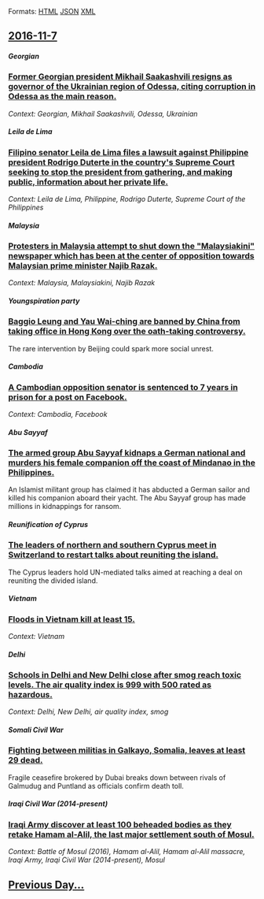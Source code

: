 
Formats: [HTML](2016/11/7/index.html)  [JSON](2016/11/7/index.json)  [XML](2016/11/7/index.xml)  

## [2016-11-7](/news/2016/11/7/index.md)

#####  Georgian
### [Former Georgian president Mikhail Saakashvili resigns as governor of the Ukrainian region of Odessa, citing corruption in Odessa as the main reason. ](/news/2016/11/7/former-georgian-president-mikhail-saakashvili-resigns-as-governor-of-the-ukrainian-region-of-odessa-citing-corruption-in-odessa-as-the-main.md)
_Context:  Georgian, Mikhail Saakashvili, Odessa, Ukrainian_

##### Leila de Lima
### [Filipino senator Leila de Lima files a lawsuit against Philippine president Rodrigo Duterte in the country's Supreme Court seeking to stop the president from gathering, and making public, information about her private life. ](/news/2016/11/7/filipino-senator-leila-de-lima-files-a-lawsuit-against-philippine-president-rodrigo-duterte-in-the-country-s-supreme-court-seeking-to-stop-t.md)
_Context: Leila de Lima, Philippine, Rodrigo Duterte, Supreme Court of the Philippines_

##### Malaysia
### [Protesters in Malaysia attempt to shut down the "Malaysiakini" newspaper which has been at the center of opposition towards Malaysian prime minister Najib Razak. ](/news/2016/11/7/protesters-in-malaysia-attempt-to-shut-down-the-malaysiakini-newspaper-which-has-been-at-the-center-of-opposition-towards-malaysian-prime.md)
_Context: Malaysia, Malaysiakini, Najib Razak_

##### Youngspiration party
### [Baggio Leung and Yau Wai-ching are banned by China from taking office in Hong Kong over the oath-taking controversy. ](/news/2016/11/7/baggio-leung-and-yau-wai-ching-are-banned-by-china-from-taking-office-in-hong-kong-over-the-oath-taking-controversy.md)
The rare intervention by Beijing could spark more social unrest.

##### Cambodia
### [A Cambodian opposition senator is sentenced to 7 years in prison for a post on Facebook. ](/news/2016/11/7/a-cambodian-opposition-senator-is-sentenced-to-7-years-in-prison-for-a-post-on-facebook.md)
_Context: Cambodia, Facebook_

##### Abu Sayyaf
### [The armed group Abu Sayyaf kidnaps a German national and murders his female companion off the coast of Mindanao in the Philippines. ](/news/2016/11/7/the-armed-group-abu-sayyaf-kidnaps-a-german-national-and-murders-his-female-companion-off-the-coast-of-mindanao-in-the-philippines.md)
An Islamist militant group has claimed it has abducted a German sailor and killed his companion aboard their yacht. The Abu Sayyaf group has made millions in kidnappings for ransom.

##### Reunification of Cyprus
### [The leaders of northern and southern Cyprus meet in Switzerland to restart talks about reuniting the island. ](/news/2016/11/7/the-leaders-of-northern-and-southern-cyprus-meet-in-switzerland-to-restart-talks-about-reuniting-the-island.md)
The Cyprus leaders hold UN-mediated talks aimed at reaching a deal on reuniting the divided island.

##### Vietnam
### [Floods in Vietnam kill at least 15. ](/news/2016/11/7/floods-in-vietnam-kill-at-least-15.md)
_Context: Vietnam_

##### Delhi
### [Schools in Delhi and New Delhi close after smog reach toxic levels. The air quality index is 999 with 500 rated as hazardous. ](/news/2016/11/7/schools-in-delhi-and-new-delhi-close-after-smog-reach-toxic-levels-the-air-quality-index-is-999-with-500-rated-as-hazardous.md)
_Context: Delhi, New Delhi, air quality index, smog_

##### Somali Civil War
### [ Fighting between militias in Galkayo, Somalia, leaves at least 29 dead. ](/news/2016/11/7/fighting-between-militias-in-galkayo-somalia-leaves-at-least-29-dead.md)
Fragile ceasefire brokered by Dubai breaks down between rivals of Galmudug and Puntland as officials confirm death toll.

##### Iraqi Civil War (2014-present)
### [Iraqi Army discover at least 100 beheaded bodies as they retake Hamam al-Alil, the last major settlement south of Mosul. ](/news/2016/11/7/iraqi-army-discover-at-least-100-beheaded-bodies-as-they-retake-hamam-al-alil-the-last-major-settlement-south-of-mosul.md)
_Context: Battle of Mosul (2016), Hamam al-Alil, Hamam al-Alil massacre, Iraqi Army, Iraqi Civil War (2014-present), Mosul_

## [Previous Day...](/news/2016/11/6/index.md)

